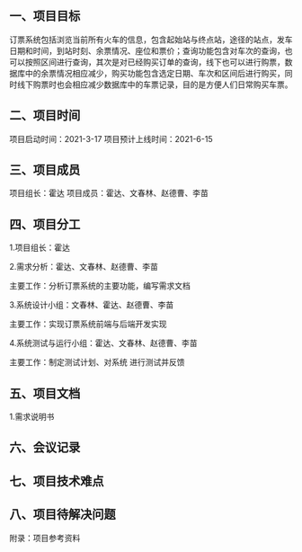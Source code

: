## 一、项目目标
订票系统包括浏览当前所有火车的信息，包含起始站与终点站，途径的站点，发车日期和时间，到站时刻、余票情况、座位和票价；查询功能包含对车次的查询，也可以按照区间进行查询，其次是对已经购买订单的查询，线下也可以进行购票，数据库中的余票情况相应减少，购买功能包含选定日期、车次和区间后进行购买，同时线下购票时也会相应减少数据库中的车票记录，目的是方便人们日常购买车票。

## 二、项目时间

项目启动时间：2021-3-17
项目预计上线时间：2021-6-15

## 三、项目成员

项目组长：霍达
项目成员：霍达、文春林、赵德曹、李苗

## 四、项目分工

1.项目组长：霍达

2.需求分析：霍达、文春林、赵德曹、李苗   
 
  主要工作：分析订票系统的主要功能，编写需求文档
  
3.系统设计小组：文春林、霍达、赵德曹、李苗

  主要工作：实现订票系统前端与后端开发实现
  
4.系统测试与运行小组：霍达、文春林、赵德曹、李苗

  主要工作：制定测试计划、对系统 进行测试并反馈

## 五、项目文档

1.需求说明书

## 六、会议记录

## 七、项目技术难点

## 八、项目待解决问题

附录：项目参考资料
